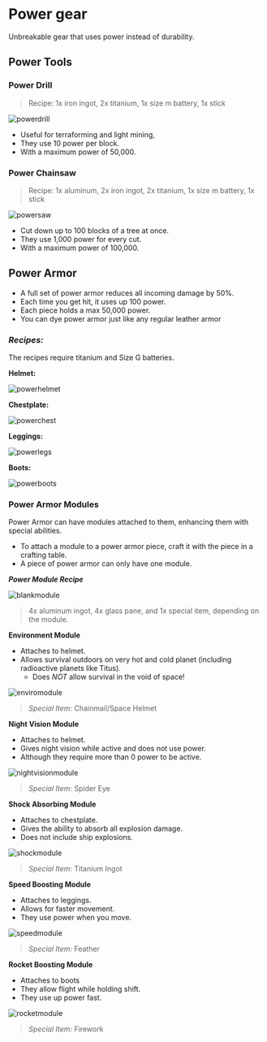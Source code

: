 # Power gear
Unbreakable gear that uses power instead of durability.

## Power Tools

### Power Drill
> Recipe: 1x iron ingot, 2x titanium, 1x size m battery, 1x stick

![powerdrill]

- Useful for terraforming and light mining, 
- They use 10 power per block.
- With a maximum power of 50,000.

### Power Chainsaw
> Recipe: 1x aluminum, 2x iron ingot, 2x titanium, 1x size m battery, 1x stick

![powersaw]

- Cut down up to 100 blocks of a tree at once.
- They use 1,000 power for every cut.
- With a maximum power of 100,000.

## Power Armor
- A full set of power armor reduces all incoming damage by 50%.
- Each time you get hit, it uses up 100 power.
- Each piece holds a max 50,000 power.
- You can dye power armor just like any regular leather armor

### ***Recipes:***
The recipes require titanium and Size G batteries.

**Helmet:**

![powerhelmet]

**Chestplate:**

![powerchest]

**Leggings:**

![powerlegs]

**Boots:**

![powerboots]

### Power Armor Modules
Power Armor can have modules attached to them, enhancing them with special abilities. 
- To attach a module to a power armor piece, craft it with the piece in a crafting table.
- A piece of power armor can only have one module.

***Power Module Recipe***

![blankmodule]
> 4x aluminum ingot, 4x glass pane, and 1x special item, depending on the module.

**Environment Module**
- Attaches to helmet.
- Allows survival outdoors on very hot and cold planet (including radioactive planets like Titus).
  - Does *NOT* allow survival in the void of space!

![enviromodule]

> *Special Item:* Chainmail/Space Helmet

**Night Vision Module**
- Attaches to helmet.
- Gives night vision while active and does not use power.
- Although they require more than 0 power to be active.

![nightvisionmodule]

> *Special Item:* Spider Eye

**Shock Absorbing Module**
- Attaches to chestplate.
- Gives the ability to absorb all explosion damage.
- Does not include ship explosions.

![shockmodule]

> *Special Item:* Titanium Ingot

**Speed Boosting Module**
- Attaches to leggings.
- Allows for faster movement.
- They use power when you move.

![speedmodule]

> *Special Item:* Feather

**Rocket Boosting Module**
- Attaches to boots
- They allow flight while holding shift.
- They use up power fast.

![rocketmodule]

> *Special Item:* Firework

[powerdrill]: https://i.imgur.com/vkvLBm9.png
[powersaw]: https://i.imgur.com/o0z1YmK.png
[powerhelmet]: https://i.imgur.com/niGGtvD.png
[powerchest]: https://i.imgur.com/N0wKV68.png
[powerlegs]: https://i.imgur.com/2hrWxge.png
[powerboots]: https://i.imgur.com/8LZ9yb7.png
[blankmodule]: https://i.imgur.com/c6QjG0L.png
[enviromodule]: https://i.imgur.com/ucTZT9M.png
[nightvisionmodule]: https://i.imgur.com/wjbelOb.png
[shockmodule]: https://i.imgur.com/AQ9aaLK.png
[speedmodule]: https://i.imgur.com/wiVI0wo.png
[rocketmodule]: https://i.imgur.com/8tKgmJa.png
